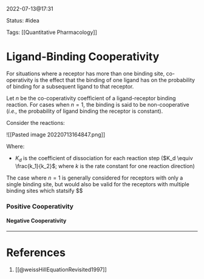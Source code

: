 2022-07-13@17:31

Status: #idea

Tags: [[Quantitative Pharmacology]]

# Ligand-Binding Cooperativity

For situations where a receptor has more than one binding site, co-operativity is the effect that the binding of one ligand has on the probability of binding for a subsequent ligand to that receptor. 

Let $n$ be the co-coperativity coefficient of a ligand-receptor binding reaction. For cases when $n = 1$, the binding is said to be non-cooperative (_i.e.,_ the probability of ligand binding the receptor is constant).

Consider the reactions:

![[Pasted image 20220713164847.png]]

Where:
* $K_d$ is the coefficient of dissociation for each reaction step ($K_d \equiv \frac{k_1}{k_2}$; where $k$ is the rate constant for one reaction direction)

The case where $n=1$ is generally considered for receptors with only a single binding site, but would also be valid for the receptors with multiple binding sites which statsify $$

### Positive Cooperativity



#### Negative Cooperativity



---
# References
1. [[@weissHillEquationRevisited1997]]